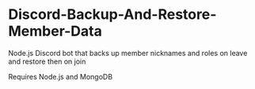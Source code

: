 # Discord-Backup-And-Restore-Member-Data
Node.js Discord bot that backs up member nicknames and roles on leave and restore then on join

Requires Node.js and MongoDB